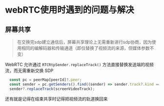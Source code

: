 # webRTC使用时遇到的问题与解决

## 屏幕共享

> 在交换完sdp建立通信后，屏幕共享理论上无需重新进行sdp协商，因为使用相同的编解码器和传输通道（即仅替换了视频流的来源，但媒体参数不变）

WebRTC 允许通过 `RTCRtpSender.replaceTrack()` 方法直接替换发送端的视频流，而无需重新交换 SDP

```js
  const pc = peerMap[peerId]?.peer;
  const sender = pc.getSenders().find((sender) => sender.track?.kind === 'video');
  sender?.replaceTrack(screenVideoTrack);
```
还有就是记得在结束共享时记得把视频流的轨道换回来